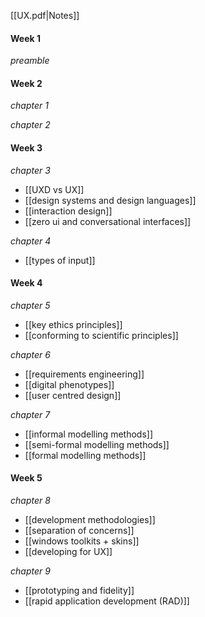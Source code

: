 [[UX.pdf|Notes]]
#### Week 1
*preamble*

#### Week 2
*chapter 1*

*chapter 2*

#### Week 3
*chapter 3*
- [[UXD vs UX]]
- [[design systems and design languages]]
- [[interaction design]]
- [[zero ui and conversational interfaces]]

*chapter 4*
- [[types of input]]
#### Week 4
*chapter 5*
- [[key ethics principles]]
- [[conforming to scientific principles]]

*chapter 6*
- [[requirements engineering]]
- [[digital phenotypes]]
- [[user centred design]]

*chapter 7*
- [[informal modelling methods]]
- [[semi-formal modelling methods]]
- [[formal modelling methods]]

#### Week 5
*chapter 8*
- [[development methodologies]]
- [[separation of concerns]]
- [[windows toolkits + skins]]
- [[developing for UX]]

*chapter 9*
- [[prototyping and fidelity]]
- [[rapid application development (RAD)]]